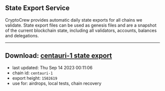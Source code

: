 ## State Export Service
CryptoCrew provides automatic daily state exports for all chains we validate. State export files can be used as genesis files and are a snapshot of the current blockchain state, including all validators, accounts, balances and delegations.

---
**Download: [centauri-1 state export](https://dl.ccvalidators.com/SERVICE/composable/centauri-1_export_1502619.json)**
---

- last updated: Thu Sep 14 2023 00:11:06
- chain id: `centauri-1`
- export height: `1502619`
- use for: airdrops, local tests, chain recovery
